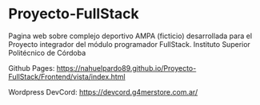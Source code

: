 # Proyecto-FullStack
Pagina web sobre complejo deportivo AMPA (ficticio) desarrollada para el Proyecto integrador del módulo programador FullStack. Instituto Superior Politécnico de Córdoba


Github Pages: https://nahuelpardo89.github.io/Proyecto-FullStack/Frontend/vista/index.html

Wordpress DevCord: https://devcord.g4merstore.com.ar/

